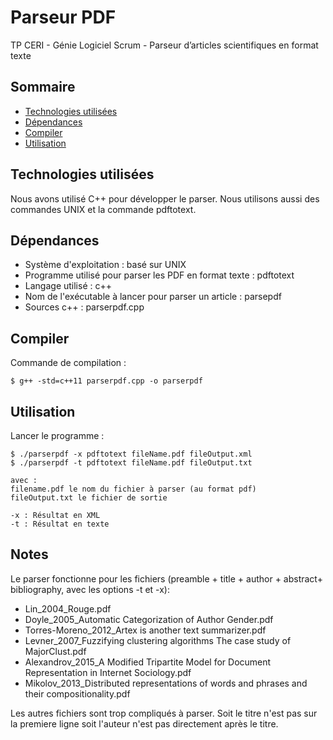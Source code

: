 
# Parseur PDF

TP CERI - Génie Logiciel Scrum - Parseur d’articles scientifiques en format texte 

## Sommaire

* [Technologies utilisées](#usedtech)
* [Dépendances](#requirements)
* [Compiler](#compile)
* [Utilisation](#utilisation)

## Technologies utilisées

Nous avons utilisé C++ pour développer le parser. Nous utilisons aussi des commandes UNIX et la commande pdftotext.

## Dépendances

* Système d'exploitation : basé sur UNIX
* Programme utilisé pour parser les PDF en format texte : pdftotext
* Langage utilisé : c++
* Nom de l'exécutable à lancer pour parser un article :  parsepdf
* Sources c++ : parserpdf.cpp

## Compiler

Commande de compilation :
```
$ g++ -std=c++11 parserpdf.cpp -o parserpdf
```

## Utilisation 

Lancer le programme :
```
$ ./parserpdf -x pdftotext fileName.pdf fileOutput.xml
$ ./parserpdf -t pdftotext fileName.pdf fileOutput.txt

avec :
filename.pdf le nom du fichier à parser (au format pdf)
fileOutput.txt le fichier de sortie

-x : Résultat en XML
-t : Résultat en texte
```


## Notes

Le parser fonctionne pour les fichiers (preamble + title + author + abstract+ bibliography, avec les options -t et -x):
* Lin_2004_Rouge.pdf
* Doyle_2005_Automatic Categorization of Author Gender.pdf
* Torres-Moreno_2012_Artex is another text summarizer.pdf
* Levner_2007_Fuzzifying clustering algorithms The case study of MajorClust.pdf
* Alexandrov_2015_A Modified Tripartite Model for Document Representation in Internet Sociology.pdf
* Mikolov_2013_Distributed representations of words and phrases and their compositionality.pdf

Les autres fichiers sont trop compliqués à parser.
Soit le titre n'est pas sur la premiere ligne soit l'auteur n'est pas directement après le titre.

